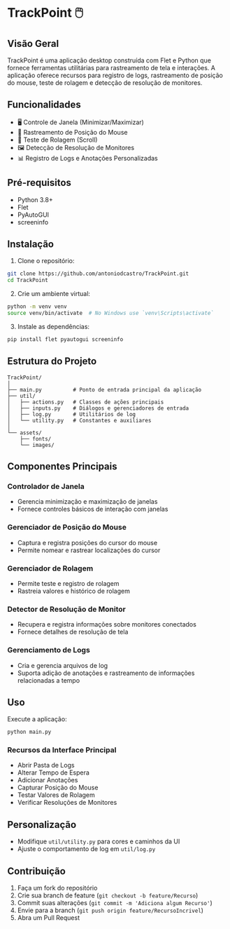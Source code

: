 # TrackPoint 🖱️

## Visão Geral

TrackPoint é uma aplicação desktop construída com Flet e Python que fornece ferramentas utilitárias para rastreamento de tela e interações. A aplicação oferece recursos para registro de logs, rastreamento de posição do mouse, teste de rolagem e detecção de resolução de monitores.

## Funcionalidades

- 🖥️ Controle de Janela (Minimizar/Maximizar)
- 🌟 Rastreamento de Posição do Mouse
- 📜 Teste de Rolagem (Scroll)
- 🖼️ Detecção de Resolução de Monitores
- 📊 Registro de Logs e Anotações Personalizadas

## Pré-requisitos

- Python 3.8+
- Flet
- PyAutoGUI
- screeninfo

## Instalação

1. Clone o repositório:
```bash
git clone https://github.com/antoniodcastro/TrackPoint.git
cd TrackPoint
```

2. Crie um ambiente virtual:
```bash
python -m venv venv
source venv/bin/activate  # No Windows use `venv\Scripts\activate`
```

3. Instale as dependências:
```bash
pip install flet pyautogui screeninfo
```

## Estrutura do Projeto

```
TrackPoint/
│
├── main.py          # Ponto de entrada principal da aplicação
├── util/
│   ├── actions.py   # Classes de ações principais
│   ├── inputs.py    # Diálogos e gerenciadores de entrada
│   ├── log.py       # Utilitários de log
│   └── utility.py   # Constantes e auxiliares
│
└── assets/
    ├── fonts/
    └── images/
```

## Componentes Principais

### Controlador de Janela
- Gerencia minimização e maximização de janelas
- Fornece controles básicos de interação com janelas

### Gerenciador de Posição do Mouse
- Captura e registra posições do cursor do mouse
- Permite nomear e rastrear localizações do cursor

### Gerenciador de Rolagem
- Permite teste e registro de rolagem
- Rastreia valores e histórico de rolagem

### Detector de Resolução de Monitor
- Recupera e registra informações sobre monitores conectados
- Fornece detalhes de resolução de tela

### Gerenciamento de Logs
- Cria e gerencia arquivos de log
- Suporta adição de anotações e rastreamento de informações relacionadas a tempo

## Uso

Execute a aplicação:
```bash
python main.py
```

### Recursos da Interface Principal
- Abrir Pasta de Logs
- Alterar Tempo de Espera
- Adicionar Anotações
- Capturar Posição do Mouse
- Testar Valores de Rolagem
- Verificar Resoluções de Monitores

## Personalização

- Modifique `util/utility.py` para cores e caminhos da UI
- Ajuste o comportamento de log em `util/log.py`

## Contribuição

1. Faça um fork do repositório
2. Crie sua branch de feature (`git checkout -b feature/Recurso`)
3. Commit suas alterações (`git commit -m 'Adiciona algum Recurso'`)
4. Envie para a branch (`git push origin feature/RecursoIncrivel`)
5. Abra um Pull Request
